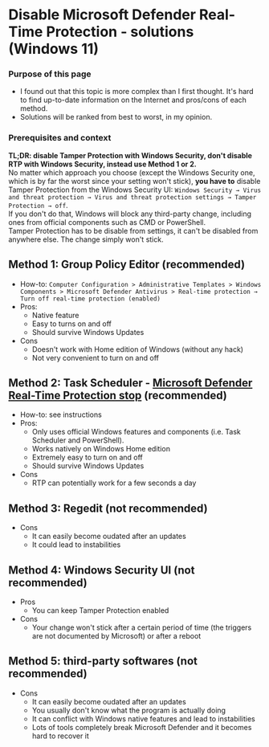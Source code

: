 # Disable Microsoft Defender Real-Time Protection - solutions (Windows 11)
### Purpose of this page  
- I found out that this topic is more complex than I first thought. It's hard to find up-to-date information on the Internet and pros/cons of each method.
- Solutions will be ranked from best to worst, in my opinion.
### Prerequisites and context
**TL;DR: disable Tamper Protection with Windows Security, don't disable RTP with Windows Security, instead use Method 1 or 2.**  
No matter which approach you choose (except the Windows Security one, which is by far the worst since your setting won't stick), **you have to** disable Tamper Protection from the Windows Security UI: `Windows Security → Virus and threat protection → Virus and threat protection settings → Tamper Protection → off`.  
If you don't do that, Windows will block any third-party change, including ones from official components such as CMD or PowerShell.  
Tamper Protection has to be disable from settings, it can't be disabled from anywhere else. The change simply won't stick.

## Method 1: Group Policy Editor (recommended)
- How-to: `Computer Configuration > Administrative Templates > Windows Components > Microsoft Defender Antivirus > Real-time protection → Turn off real-time protection (enabled)`
- Pros:
  - Native feature
  - Easy to turns on and off
  - Should survive Windows Updates
- Cons 
  -  Doesn't work with Home edition of Windows (without any hack)
  -  Not very convenient to turn on and off

## Method 2: Task Scheduler - [Microsoft Defender Real-Time Protection stop](https://github.com/duttyend/Microsoft-Defender-RTP-stop) (recommended)
- How-to: see instructions
- Pros: 
  - Only uses official Windows features and components (i.e. Task Scheduler and PowerShell).
  - Works natively on Windows Home edition
  - Extremely easy to turn on and off
  - Should survive Windows Updates
- Cons
  - RTP can potentially work for a few seconds a day

## Method 3: Regedit (not recommended)
- Cons
  - It can easily become oudated after an updates
  - It could lead to instabilities

## Method 4: Windows Security UI (not recommended)
- Pros
  -  You can keep Tamper Protection enabled
- Cons 
  - Your change won't stick after a certain period of time (the triggers are not documented by Microsoft) or after a reboot

## Method 5: third-party softwares (not recommended)
- Cons
  - It can easily become oudated after an updates
  - You usually don't know what the program is actually doing
  - It can conflict with Windows native features and lead to instabilities
  - Lots of tools completely break Microsoft Defender and it becomes hard to recover it


